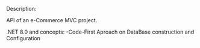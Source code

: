 Description:

API of an e-Commerce MVC project.

.NET 8.0 and concepts:
-Code-First Aproach on DataBase construction and Configuration

